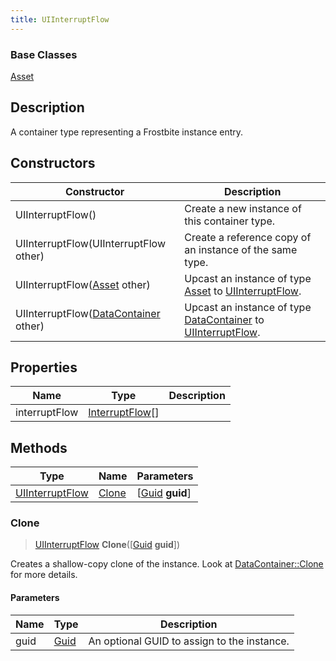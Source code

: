 ```yaml
---
title: UIInterruptFlow
---
```

### Base Classes

[Asset](/vext/ref/fb/asset/)

## Description

A container type representing a Frostbite instance entry.

## Constructors

| Constructor                                                                | Description                                                                                                           |
| -------------------------------------------------------------------------- | --------------------------------------------------------------------------------------------------------------------- |
| UIInterruptFlow()                                                          | Create a new instance of this container type.                                                                         |
| UIInterruptFlow(UIInterruptFlow other)                                     | Create a reference copy of an instance of the same type.                                                              |
| UIInterruptFlow([Asset](/vext/ref/fb/asset/) other)                                      | Upcast an instance of type [Asset](/vext/ref/fb/asset/) to [UIInterruptFlow](/vext/ref/fb/uiinterruptflow/).                                      |
| UIInterruptFlow([DataContainer](/vext/ref/shared/class/datacontainer) other) | Upcast an instance of type [DataContainer](/vext/ref/shared/class/datacontainer) to [UIInterruptFlow](/vext/ref/fb/uiinterruptflow/). |

## Properties

| Name          | Type                               | Description |
| ------------- | ---------------------------------- | ----------- |
| interruptFlow | [InterruptFlow](/vext/ref/fb/interruptflow/)\[\] |             |

## Methods

| Type                               | Name            | Parameters                                     |
| ---------------------------------- | --------------- | ---------------------------------------------- |
| [UIInterruptFlow](/vext/ref/fb/uiinterruptflow/) | [Clone](#clone) | \[[Guid](/vext/ref/shared/class/guid) **guid**\] |

### Clone

> [UIInterruptFlow](/vext/ref/fb/uiinterruptflow/) **Clone**(\[[Guid](/vext/ref/shared/class/guid) **guid**\])

Creates a shallow-copy clone of the instance. Look at [DataContainer::Clone](/vext/ref/shared/class/datacontainer#clone) for more details.

#### Parameters

| Name | Type         | Description                                 |
| ---- | ------------ | ------------------------------------------- |
| guid | [Guid](/vext/ref/shared/class/guid/) | An optional GUID to assign to the instance. |
